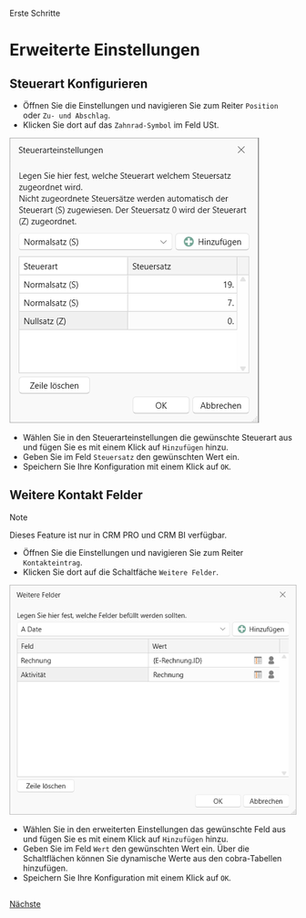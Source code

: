 Erste Schritte

# Erweiterte Einstellungen 
  
## Steuerart Konfigurieren 

- Öffnen Sie die Einstellungen und navigieren Sie zum Reiter `Position` oder `Zu- und Abschlag`. 
- Klicken Sie dort auf das `Zahnrad-Symbol` im Feld USt.

<img src="/docs/Steuerarteinstellungen.webp" alt="Steuerarteinstellungen"/> 

- Wählen Sie in den Steuerarteinstellungen die gewünschte Steuerart aus und fügen Sie es mit einem Klick auf `Hinzufügen` hinzu.
- Geben Sie im Feld `Steuersatz` den gewünschten Wert ein.
- Speichern Sie Ihre Konfiguration mit einem Klick auf `OK`.

## Weitere Kontakt Felder 

> [!NOTE]
> Dieses Feature ist nur in CRM PRO und CRM BI verfügbar.

- Öffnen Sie die Einstellungen und navigieren Sie zum Reiter `Kontakteintrag`. 
- Klicken Sie dort auf die Schaltfäche `Weitere Felder`.

<img src="/docs/Weitere_Felder.webp" alt="Weitere Felder"/> 

- Wählen Sie in den erweiterten Einstellungen das gewünschte Feld aus und fügen Sie es mit einem Klick auf `Hinzufügen` hinzu. 
- Geben Sie im Feld `Wert` den gewünschten Wert ein. Über die Schaltflächen können Sie dynamische Werte aus den cobra-Tabellen hinzufügen. 
- Speichern Sie Ihre Konfiguration mit einem Klick auf `OK`.
##

[Nächste](./Viewer.md) 

